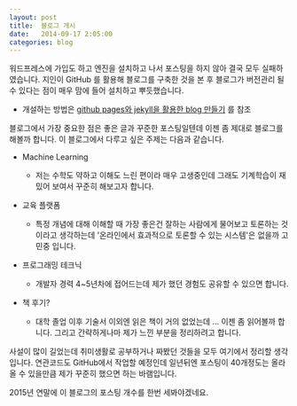 ```yaml
---
layout: post
title:  블로그 개시
date:   2014-09-17 2:05:00
categories: blog
---
```


워드프레스에 가입도 하고 엔진을 설치하고 나서 포스팅을 하지 않아 결국 모두 실패하였습니다.
지인이 GitHub 를 활용해 블로그를 구축한 것을 본 후 블로그가 버전관리 될 수 있다는 점이 매우 맘에 들어 설치하고 뿌듯했습니다.
* 개설하는 방법은 [github pages와 jekyll을 활용한 blog 만들기] 를 참조

블로그에서 가장 중요한 점은 좋은 글과 꾸준한 포스팅일텐데 이젠 좀 제대로 블로그를 해볼까 합니다.
이 블로그에서 다루고 싶은 주제는 다음과 같습니다.

* Machine Learning
  - 저는 수학도 약하고 이해도 느린 편이라 매우 고생중인데 그래도 기계학습이 재밌어 보여서 꾸준히 해보고자 합니다.

* 교육 플랫폼
  - 특정 개념에 대해 이해할 때 가장 좋은건 잘하는 사람에게 물어보고 토론하는 것이라고 생각하는데 '온라인에서 효과적으로 토론할 수 있는 시스템'은 없을까 고민중 입니다.

* 프로그래밍 테크닉
  - 개발자 경력 4~5년차에 접어드는데 제가 했던 경험도 공유할 수 있으면 합니다.

* 책 후기?
  - 대학 졸업 이후 기술서 이외엔 읽은 책이 거의 없었는데 ... 이젠 좀 읽어볼까 합니다. 그리고 간략하게나마 제가 느낀 부분을 정리하려고 합니다.

사설이 많이 길었는데 취미생활로 공부하거나 짜봤던 것들을 모두 여기에서 정리할 생각입니다.
연관코드도 GitHub에서 작업할 예정인데 일년뒤엔 포스팅이 40개정도는 올라올 수 있을만큼 제가 꾸준히 했으면 하는 바램입니다.

2015년 연말에 이 블로그의 포스팅 개수를 한번 세봐야겠네요.

[github pages와 jekyll을 활용한 blog 만들기]: http://lacti.me/2014/06/23/blog-with-github-pages-and-jekyll/
